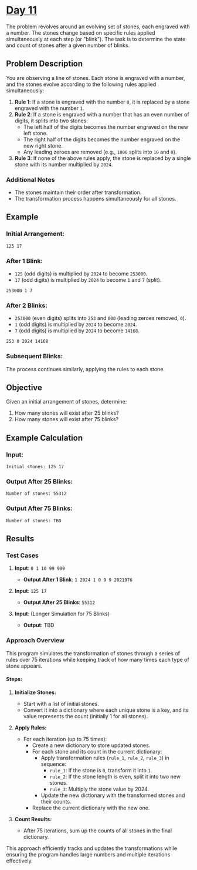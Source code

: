 # [Day 11](https://adventofcode.com/2024/day/11)

 The problem revolves around an evolving set of stones, each engraved with a number. The stones change based on specific rules applied simultaneously at each step (or "blink"). The task is to determine the state and count of stones after a given number of blinks.

## Problem Description

You are observing a line of stones. Each stone is engraved with a number, and the stones evolve according to the following rules applied simultaneously:

1. **Rule 1**: If a stone is engraved with the number `0`, it is replaced by a stone engraved with the number `1`.
2. **Rule 2**: If a stone is engraved with a number that has an even number of digits, it splits into two stones:
   - The left half of the digits becomes the number engraved on the new left stone.
   - The right half of the digits becomes the number engraved on the new right stone.
   - Any leading zeroes are removed (e.g., `1000` splits into `10` and `0`).
3. **Rule 3**: If none of the above rules apply, the stone is replaced by a single stone with its number multiplied by `2024`.

### Additional Notes
- The stones maintain their order after transformation.
- The transformation process happens simultaneously for all stones.

## Example

### Initial Arrangement:
```
125 17
```

### After 1 Blink:
- `125` (odd digits) is multiplied by `2024` to become `253000`.
- `17` (odd digits) is multiplied by `2024` to become `1` and `7` (split).

```
253000 1 7
```

### After 2 Blinks:
- `253000` (even digits) splits into `253` and `000` (leading zeroes removed, `0`).
- `1` (odd digits) is multiplied by `2024` to become `2024`.
- `7` (odd digits) is multiplied by `2024` to become `14168`.

```
253 0 2024 14168
```

### Subsequent Blinks:
The process continues similarly, applying the rules to each stone.

## Objective

Given an initial arrangement of stones, determine:
1. How many stones will exist after 25 blinks?
2. How many stones will exist after 75 blinks?

## Example Calculation

### Input:
```
Initial stones: 125 17
```

### Output After 25 Blinks:
```
Number of stones: 55312
```

### Output After 75 Blinks:
```
Number of stones: TBD
```

## Results

### Test Cases
1. **Input**: `0 1 10 99 999`
   - **Output After 1 Blink**: `1 2024 1 0 9 9 2021976`

2. **Input**: `125 17`
   - **Output After 25 Blinks**: `55312`

3. **Input**: (Longer Simulation for 75 Blinks)
   - **Output**: TBD

### Approach Overview

This program simulates the transformation of stones through a series of rules over 75 iterations while keeping track of how many times each type of stone appears.

#### Steps:
1. **Initialize Stones:**
   - Start with a list of initial stones.
   - Convert it into a dictionary where each unique stone is a key, and its value represents the count (initially 1 for all stones).

2. **Apply Rules:**
   - For each iteration (up to 75 times):
     - Create a new dictionary to store updated stones.
     - For each stone and its count in the current dictionary:
       - Apply transformation rules (`rule_1`, `rule_2`, `rule_3`) in sequence:
         - `rule_1`: If the stone is `0`, transform it into `1`.
         - `rule_2`: If the stone length is even, split it into two new stones.
         - `rule_3`: Multiply the stone value by 2024.
       - Update the new dictionary with the transformed stones and their counts.
     - Replace the current dictionary with the new one.

3. **Count Results:**
   - After 75 iterations, sum up the counts of all stones in the final dictionary.


This approach efficiently tracks and updates the transformations while ensuring the program handles large numbers and multiple iterations effectively.

